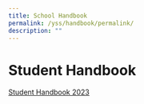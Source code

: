 ```yaml
---
title: School Handbook
permalink: /yss/handbook/permalink/
description: ""
---
```

**Student Handbook**
===================

[Student Handbook 2023](/files/School%20Handbook%202023_FINAL.pdf)